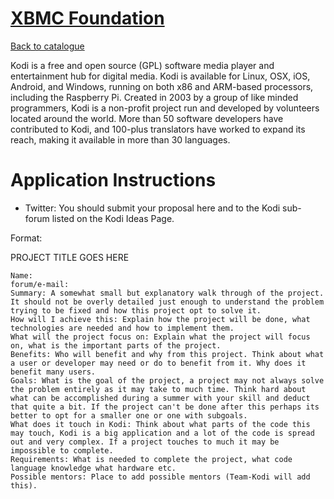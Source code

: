 
# [XBMC Foundation](http://kodi.tv)

[Back to catalogue](../README.md#xbmc-foundation)

Kodi is a free and open source (GPL) software media player and entertainment hub for digital media. Kodi is available for Linux, OSX, iOS, Android, and Windows, running on both x86 and ARM-based processors, including the Raspberry Pi. Created in 2003 by a group of like minded programmers, Kodi is a non-profit project run and developed by volunteers located around the world. More than 50 software developers have contributed to Kodi, and 100-plus translators have worked to expand its reach, making it available in more than 30 languages.

# Application Instructions

* Twitter: You should submit your proposal here and to the Kodi sub-forum listed on the Kodi Ideas Page. 

Format:

PROJECT TITLE GOES HERE

    Name:
    forum/e-mail:
    Summary: A somewhat small but explanatory walk through of the project. It should not be overly detailed just enough to understand the problem trying to be fixed and how this project opt to solve it.
    How will I achieve this: Explain how the project will be done, what technologies are needed and how to implement them.
    What will the project focus on: Explain what the project will focus on, what is the important parts of the project.
    Benefits: Who will benefit and why from this project. Think about what a user or developer may need or do to benefit from it. Why does it benefit many users.
    Goals: What is the goal of the project, a project may not always solve the problem entirely as it may take to much time. Think hard about what can be accomplished during a summer with your skill and deduct that quite a bit. If the project can't be done after this perhaps its better to opt for a smaller one or one with subgoals.
    What does it touch in Kodi: Think about what parts of the code this may touch, Kodi is a big application and a lot of the code is spread out and very complex. If a project touches to much it may be impossible to complete.
    Requirements: What is needed to complete the project, what code language knowledge what hardware etc.
    Possible mentors: Place to add possible mentors (Team-Kodi will add this).